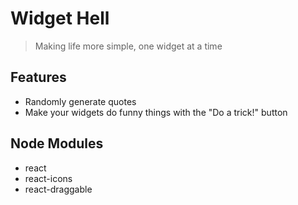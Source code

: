 # Widget Hell
> Making life more simple, one widget at a time

## Features
- Randomly generate quotes
- Make your widgets do funny things with the "Do a trick!" button

## Node Modules
- react
- react-icons
- react-draggable
